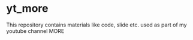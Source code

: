 # yt_more
This repository contains materials like code, slide etc. used as part of my youtube channel MORE
